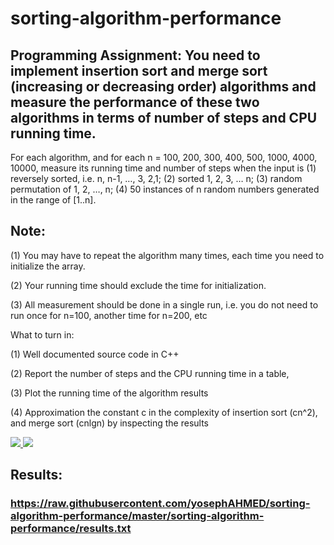 # sorting-algorithm-performance
## Programming Assignment: You need to implement insertion sort and merge sort (increasing or decreasing order) algorithms and measure the performance of these two algorithms in terms of number of steps and CPU running time.

For each algorithm, and for each n = 100, 200, 300, 400, 500, 1000, 4000, 10000, measure its running time and number of steps when the input is (1) reversely sorted, i.e. n, n-1, …, 3, 2,1; (2) sorted 1, 2, 3, … n; (3) random permutation of 1, 2, …, n; (4) 50 instances of n random numbers generated in the range of [1..n].

## Note:

(1) You may have to repeat the algorithm many times, each time you need to initialize the array.

(2) Your running time should exclude the time for initialization. 

(3) All measurement should be done in a single run, i.e. you do not need to run once for n=100, another time for n=200, etc

 

What to turn in:

(1) Well documented source code in C++

(2) Report the number of steps and the CPU running time in a table,

(3) Plot the running time of the algorithm results

(4) Approximation the constant c in the complexity of insertion sort (cn^2), and merge sort (cnlgn) by inspecting the results

<a href="https://gist.githubusercontent.com/yosephAHMED/1b64610bd5942dd886dced5bd19853a0/raw/8b7fa99ec8ff80e458ce7f77da55db0f12092a00/Insertion_Sort_Performance.svg">
  <img src="https://gist.githubusercontent.com/yosephAHMED/1b64610bd5942dd886dced5bd19853a0/raw/8b7fa99ec8ff80e458ce7f77da55db0f12092a00/Insertion_Sort_Performance.svg">
</a>

<a href="https://gist.githubusercontent.com/yosephAHMED/a027ccf406a2a72c2e07672fb7a28a75/raw/d8df8aeb8229a9fd98df50d0348b74fcfb2162a2/Merge_Sort_Performance.svg">
  <img src="https://gist.githubusercontent.com/yosephAHMED/a027ccf406a2a72c2e07672fb7a28a75/raw/d8df8aeb8229a9fd98df50d0348b74fcfb2162a2/Merge_Sort_Performance.svg">
</a>

## Results:
### https://raw.githubusercontent.com/yosephAHMED/sorting-algorithm-performance/master/sorting-algorithm-performance/results.txt
